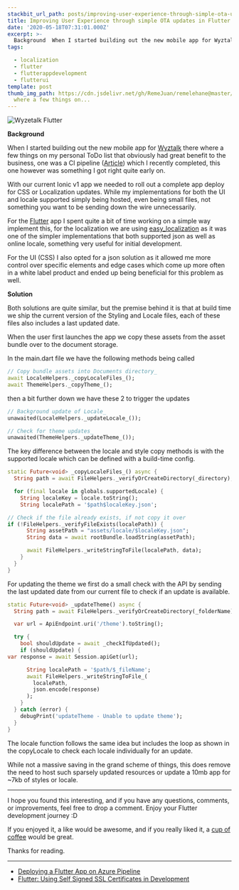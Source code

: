 ```yaml
---
stackbit_url_path: posts/improving-user-experience-through-simple-ota-updates-in-flutter
title: Improving User Experience through simple OTA updates in Flutter
date: '2020-05-18T07:31:01.000Z'
excerpt: >-
  Background  When I started building out the new mobile app for Wyztalk there
tags:

  - localization
  - flutter
  - flutterappdevelopment
  - flutterui
template: post
thumb_img_path: https://cdn.jsdelivr.net/gh/RemeJuan/remelehane@master/uPic/1*BGGjw3RFKH5yLy75441v2g.jpeg
  where a few things on...
---
```



![Wyzetalk Flutter](https://cdn.jsdelivr.net/gh/RemeJuan/remelehane@master/uPic/1*BGGjw3RFKH5yLy75441v2g.jpeg)

**Background**

When I started building out the new mobile app for [Wyztalk](https://www.wyzetalk.com) there where a few things on my personal ToDo list that obviously had great benefit to the business, one was a CI pipeline ([Article](https://dev.to/remejuan/deploying-a-flutter-app-on-azure-pipeline-43bo)) which I recently completed, this one however was something I got right quite early on.

With our current Ionic v1 app we needed to roll out a complete app deploy for CSS or Localization updates. While my implementations for both the UI and locale supported simply being hosted, even being small files, not something you want to be sending down the wire unnecessarily.

For the [Flutter](https://flutter.dev) app I spent quite a bit of time working on a simple way implement this, for the localization we are using [easy\_localization](https://pub.dev/packages/easy_localization) as it was one of the simpler implementations that both supported json as well as online locale, something very useful for initial development.

For the UI (CSS) I also opted for a json solution as it allowed me more control over specific elements and edge cases which come up more often in a white label product and ended up being beneficial for this problem as well.

**Solution**

Both solutions are quite similar, but the premise behind it is that at build time we ship the current version of the Styling and Locale files, each of these files also includes a last updated date.

When the user first launches the app we copy these assets from the asset bundle over to the document storage.

In the main.dart file we have the following methods being called


```dart
// Copy bundle assets into Documents directory_  
await LocaleHelpers._copyLocaleFiles_();
await ThemeHelpers._copyTheme_();
```


then a bit further down we have these 2 to trigger the updates


```dart
// Background update of Locale_  
unawaited(LocaleHelpers._updateLocale_());

// Check for theme updates_  
unawaited(ThemeHelpers._updateTheme_());
```


The key difference between the locale and style copy methods is with the supported locale which can be defined with a build-time config.


```dart
static Future<void> _copyLocaleFiles_() async {
  String path = await FileHelpers._verifyOrCreateDirectory(_directory);

  for (final locale in globals.supportedLocale) {
    String localeKey = locale.toString();
    String localePath = '$path$localeKey.json';

// Check if the file already exists, if not copy it over
if (!FileHelpers._verifyFileExists(localePath)) {
      String assetPath = "assets/locale/$localeKey.json";
      String data = await rootBundle.loadString(assetPath);

      await FileHelpers._writeStringToFile(localePath, data);
    }
  }
}
```


For updating the theme we first do a small check with the API by sending the last updated date from our current file to check if an update is available.


```dart
static Future<void> _updateTheme() async {
  String path = await FileHelpers._verifyOrCreateDirectory(_folderName);

  var url = ApiEndpoint.uri('/theme').toString();

  try {
    bool shouldUpdate = await _checkIfUpdated();
    if (shouldUpdate) {  
var response = await Session.apiGet(url);

      String localePath = '$path/$_fileName';
      await FileHelpers._writeStringToFile_(
        localePath, 
        json.encode(response)
      );
    }
  } catch (error) {
    debugPrint('updateTheme - Unable to update theme');
  }
}
```


The locale function follows the same idea but includes the loop as shown in the copyLocale to check each locale individually for an update.

While not a massive saving in the grand scheme of things, this does remove the need to host such sparsely updated resources or update a 10mb app for ~7kb of styles or locale.

****

I hope you found this interesting, and if you have any questions, comments, or improvements, feel free to drop a comment. Enjoy your Flutter development journey :D

If you enjoyed it, a like would be awesome, and if you really liked it, a [cup of coffee](https://www.buymeacoffee.com/remelehane) would be great.

Thanks for reading.

****

- [Deploying a Flutter App on Azure Pipeline](https://remelehane.dev/posts/deploying-a-flutter-app-on-azure-pipeline/)
- [Flutter: Using Self Signed SSL Certificates in Development](https://remelehane.dev/posts/flutter-using-self-signed-ssl-certificates-in-development/)
